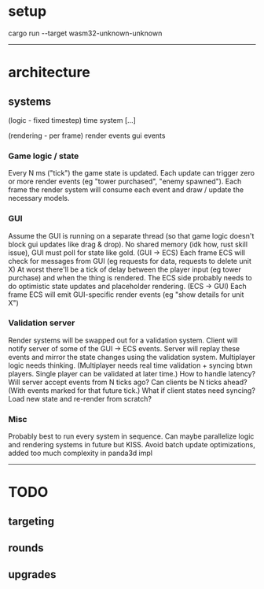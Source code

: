 # setup

cargo run --target wasm32-unknown-unknown

---

# architecture

## systems

(logic - fixed timestep)
    time system
    [...]

(rendering - per frame)
    render events
    gui events

### Game logic / state
Every N ms ("tick") the game state is updated.
Each update can trigger zero or more render events (eg "tower purchased", "enemy spawned").
Each frame the render system will consume each event and draw / update the necessary models.

### GUI
Assume the GUI is running on a separate thread (so that game logic doesn't block gui updates like drag & drop).
No shared memory (idk how, rust skill issue), GUI must poll for state like gold.
(GUI -> ECS) Each frame ECS will check for messages from GUI (eg requests for data, requests to delete unit X)
    At worst there'll be a tick of delay between the player input (eg tower purchase) and when the thing is rendered. The ECS side probably needs to do optimistic state updates and placeholder rendering.
(ECS -> GUI) Each frame ECS will emit GUI-specific render events (eg "show details for unit X")

### Validation server
Render systems will be swapped out for a validation system.
Client will notify server of some of the GUI -> ECS events.
Server will replay these events and mirror the state changes using the validation system.
    Multiplayer logic needs thinking. (Multiplayer needs real time validation + syncing btwn players. Single player can be validated at later time.)
        How to handle latency?
            Will server accept events from N ticks ago?
            Can clients be N ticks ahead? (With events marked for that future tick.)
            What if client states need syncing? Load new state and re-render from scratch?

### Misc
Probably best to run every system in sequence. Can maybe parallelize logic and rendering systems in future but KISS.
Avoid batch update optimizations, added too much complexity in panda3d impl


---

# TODO

## targeting

## rounds

## upgrades